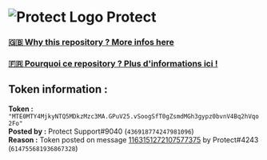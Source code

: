 # ![Protect Logo](https://i.imgur.com/5ovpCPg.png) Protect

### [🇬🇧 Why this repository ? More infos here](https://github.com/protect-github-bot/token-reset/blob/main/README.md)

### [🇫🇷 Pourquoi ce repository ? Plus d'informations ici !](https://github.com/protect-github-bot/token-reset/blob/main/FR_README.md)

## Token information :
**Token :** `"MTE0MTY4MjkyNTQ5MDkzMzc3MA.GPuV25.vSoogSfT0gZsmdMGh3gypz0bvnV4Bq2hVqo2Fo"`\
**Posted by :** Protect Support#9040 (`436918774247981096`)\
**Reason :** Token posted on message [1163151272107577375](https://discord.com/channels/835179952500113459/881108454226399292/1163151272107577375) by Protect#4243 (`614755681936867328`)